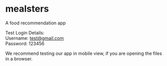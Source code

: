 # mealsters
A food recommendation app

Test Login Details:<br>
Username: test@gmail.com<br>
Password: 123456<br>

We recommend testing our app in mobile view, if you are opening the files in a browser.
